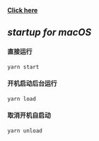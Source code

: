 [**Click here**](https://fraillove.github.io/wiki/TiddlyWiki.html)

## *startup for macOS*



#### 直接运行
`yarn start`

#### 开机启动后台运行
`yarn load`

#### 取消开机自启动
`yarn unload`


